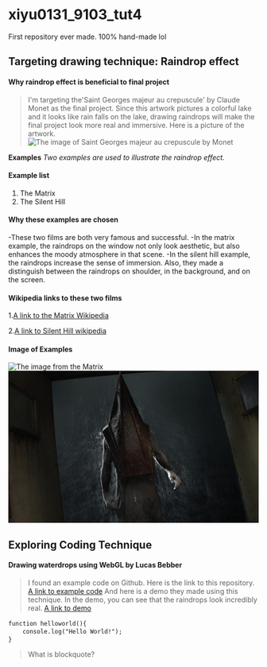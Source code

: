 # xiyu0131_9103_tut4
First repository ever made.
100% hand-made lol

## Targeting drawing technique: Raindrop effect

#### Why raindrop effect is beneficial to final project
>I'm targeting the'Saint Georges majeur au crepuscule' by Claude Monet as the final project. Since this artwork pictures a colorful lake and it looks like rain falls on the lake, drawing raindrops will make the final project look more real and immersive. Here is a picture of the artwork.
![The image of Saint Georges majeur au crepuscule by Monet](readmeimages/Monet.jpg)

**Examples** 
*Two examples are used to illustrate the raindrop effect.* 

#### Example list
1. The Matrix
2. The Silent Hill

#### Why these examples are chosen
-These two films are both very famous and successful.
-In the matrix example, the raindrops on the window not only look aesthetic, but also enhances the moody atmosphere in that scene.
-In the silent hill example, the raindrops increase the sense of immersion. Also, they made a distinguish between the raindrops on shoulder, in the background, and on the screen.

#### Wikipedia links to these two films

1.[A link to the Matrix Wikipedia](https://en.wikipedia.org/wiki/The_Matrix#:~:text=The%20Matrix%20is%20a%201999%20science%20fiction%20action%20film%20[5]#:~:text=The%20Matrix%20is%20a%201999%20science%20fiction%20action%20film%20[5])

2.[A link to Silent Hill wikipedia](https://en.wikipedia.org/wiki/Silent_Hill#:~:text=Silent%20Hill[a]%20(Japanese:%20%E3%82%B5%E3%82%A4%E3%83%AC%E3%83%B3%E3%83%88%E3%83%92%E3%83%AB,%20Hepburn:%20Sairento%20Hiru)%20is%20a%20horror)


#### Image of Examples
![The image from the Matrix](https://preview.redd.it/vwowk8er2r421.jpg?width=640&crop=smart&auto=webp&s=ae213afff52975b42eb4e0a4b034c48d6b4f78ed)
![The image from the Silent Hill](readmeimages/trianglehead.png)

## Exploring Coding Technique

#### Drawing waterdrops using WebGL by Lucas Bebber
>I found an example code on Github. Here is the link to this repository. 
[A link to example code](https://github.com/codrops/RainEffect.git) 
And here is a demo they made using this technique. In the demo, you can see that the raindrops look incredibly real.
[A link to demo](https://tympanus.net/Development/RainEffect/)

```
function helloworld(){
    console.log("Hello World!");
}
```

> What is blockquote?